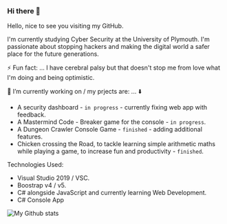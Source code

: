 ### Hi there 👋

Hello, nice to see you visiting my GitHub. 

I'm currently studying Cyber Security at the University of Plymouth. I'm passionate about stopping hackers and making the digital world a safer place for the future generations.

⚡ Fun fact: ... I have cerebral palsy but that doesn't stop me from love what I'm doing and being optimistic.

🔭 I’m currently working on / my prjects are: ... :arrow_down:

* A security dashboard - `in progress` - currently fixing web app with feedback.
* A Mastermind Code - Breaker game for the console - `in progress`.
* A Dungeon Crawler Console Game - `finished` - adding additional features.
* Chicken crossing the Road, to tackle learning simple arithmetic maths while playing a game, to increase fun and productivity - `finished`.

Technologies Used:

* Visual Studio 2019 / VSC.
* Boostrap v4 / v5.
* C# alongside JavaScript and currently learning Web Development.
* C# Console App

![My Github stats](https://github-readme-stats.vercel.app/api?username=Parker06)

<!--
**harry-parker6/harry-parker6** is a ✨ _special_ ✨ repository because its `README.md` (this file) appears on your GitHub profile.

Here are some ideas to get you started:

- 🔭 I’m currently working on ...
- 🌱 I’m currently learning ...
- 👯 I’m looking to collaborate on ...
- 🤔 I’m looking for help with ...
- 💬 Ask me about ...
- 📫 How to reach me: ...
- 😄 Pronouns: ...
- ⚡ Fun fact: ...
-->
